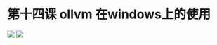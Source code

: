 # 第十四课 ollvm 在windows上的使用
![](https://github.com/haidragon/study_obscure/blob/master/llvm_note/class14/1.png)
![](https://github.com/haidragon/study_obscure/blob/master/llvm_note/class14/2.png)


